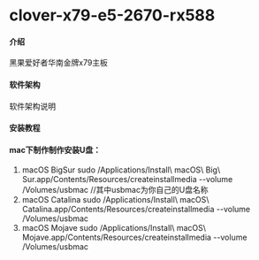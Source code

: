 # clover-x79-e5-2670-rx588

#### 介绍
黑果爱好者华南金牌x79主板

#### 软件架构
软件架构说明


#### 安装教程

#### mac下制作制作安装U盘：
1.  macOS BigSur
sudo /Applications/Install\ macOS\ Big\ Sur.app/Contents/Resources/createinstallmedia --volume /Volumes/usbmac //其中usbmac为你自己的U盘名称
2.  macOS Catalina
sudo /Applications/Install\ macOS\ Catalina.app/Contents/Resources/createinstallmedia --volume /Volumes/usbmac
3.  macOS Mojave
sudo /Applications/Install\ macOS\ Mojave.app/Contents/Resources/createinstallmedia --volume /Volumes/usbmac


